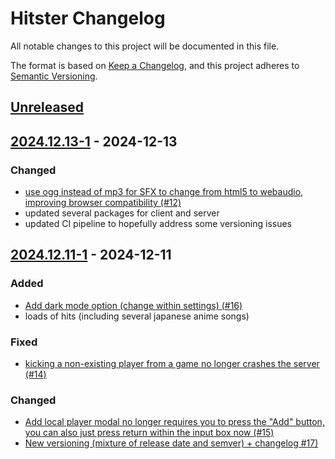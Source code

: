# Hitster Changelog

All notable changes to this project will be documented in this file.

The format is based on [Keep a Changelog](https://keepachangelog.com/en/1.1.0/),
and this project adheres to [Semantic Versioning](https://semver.org/spec/v2.0.0.html).

## [Unreleased]

## [2024.12.13-1] - 2024-12-13

### Changed

-   [use ogg instead of mp3 for SFX to change from html5 to webaudio, improving browser compatibility (#12)](https://github.com/Timtam/hitster/issues/12)
-   updated several packages for client and server
-   updated CI pipeline to hopefully address some versioning issues

## [2024.12.11-1] - 2024-12-11

### Added

-   [Add dark mode option (change within settings) (#16)](https://github.com/Timtam/hitster/issues/16)
-   loads of hits (including several japanese anime songs)

### Fixed

-   [kicking a non-existing player from a game no longer crashes the server (#14)](https://github.com/Timtam/hitster/issues/14)

### Changed

-   [Add local player modal no longer requires you to press the "Add" button, you can also just press return within the input box now (#15)](https://github.com/Timtam/hitster/issues/15)
-   [New versioning (mixture of release date and semver) + changelog #17)](https://github.com/Timtam/hitster/issues/17)

[Unreleased]: https://github.com/Timtam/hitster/compare/2024.12.13-1...HEAD

[2024.12.13-1]: https://github.com/Timtam/hitster/compare/2024.12.11-1...2024.12.13-1

[2024.12.11-1]: https://github.com/Timtam/hitster/releases/tag/2024.12.11-1
